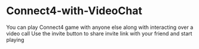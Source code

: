 # Connect4-with-VideoChat
You can play Connect4 game with anyone else along with interacting over a video call
Use the invite button to share invite link with your friend and start playing
